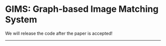 # GIMS: Graph-based Image Matching System
We will release the code after the paper is accepted!

---



